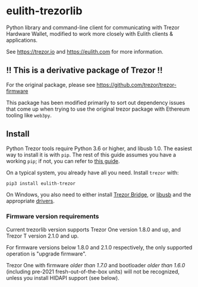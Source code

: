 # eulith-trezorlib

Python library and command-line client for communicating with Trezor
Hardware Wallet, modified to work more closely with Eulith clients & applications.

See <https://trezor.io> and <https://eulith.com> for more information.

## !! This is a derivative package of Trezor !!
For the original package, please see https://github.com/trezor/trezor-firmware

This package has been modified primarily to sort out dependency issues that come up when
trying to use the original trezor package with Ethereum tooling like `web3py`.

## Install

Python Trezor tools require Python 3.6 or higher, and libusb 1.0. The easiest
way to install it is with `pip`. The rest of this guide assumes you have
a working `pip`; if not, you can refer to [this
guide](https://packaging.python.org/tutorials/installing-packages/).

On a typical system, you already have all you need. Install `trezor` with:

```sh
pip3 install eulith-trezor
```

On Windows, you also need to either install [Trezor Bridge](https://suite.trezor.io/web/bridge/), or
[libusb](https://github.com/libusb/libusb/wiki/Windows) and the appropriate
[drivers](https://zadig.akeo.ie/).

### Firmware version requirements

Current trezorlib version supports Trezor One version 1.8.0 and up, and Trezor T version
2.1.0 and up.

For firmware versions below 1.8.0 and 2.1.0 respectively, the only supported operation
is "upgrade firmware".

Trezor One with firmware _older than 1.7.0_ and bootloader _older than 1.6.0_
(including pre-2021 fresh-out-of-the-box units) will not be recognized, unless
you install HIDAPI support (see below).
